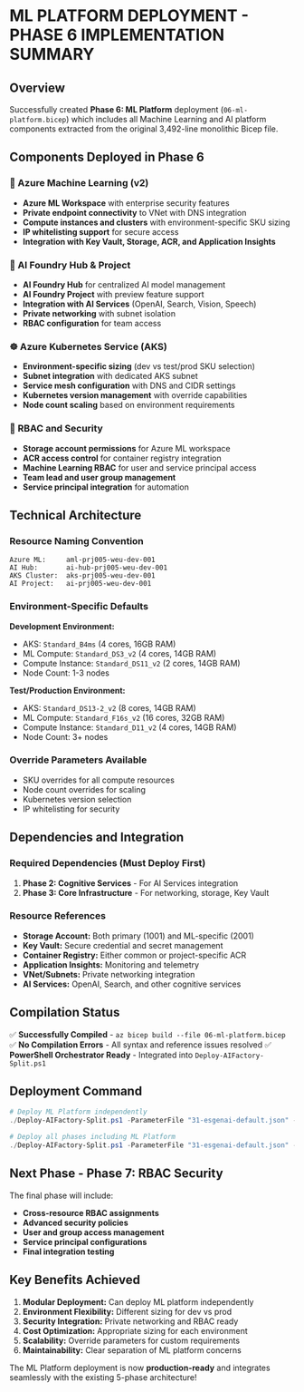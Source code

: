 # ML PLATFORM DEPLOYMENT - PHASE 6 IMPLEMENTATION SUMMARY

## Overview
Successfully created **Phase 6: ML Platform** deployment (`06-ml-platform.bicep`) which includes all Machine Learning and AI platform components extracted from the original 3,492-line monolithic Bicep file.

## Components Deployed in Phase 6

### 🤖 Azure Machine Learning (v2)
- **Azure ML Workspace** with enterprise security features
- **Private endpoint connectivity** to VNet with DNS integration
- **Compute instances and clusters** with environment-specific SKU sizing
- **IP whitelisting support** for secure access
- **Integration with Key Vault, Storage, ACR, and Application Insights**

### 🧠 AI Foundry Hub & Project
- **AI Foundry Hub** for centralized AI model management
- **AI Foundry Project** with preview feature support
- **Integration with AI Services** (OpenAI, Search, Vision, Speech)
- **Private networking** with subnet isolation
- **RBAC configuration** for team access

### ☸️ Azure Kubernetes Service (AKS)
- **Environment-specific sizing** (dev vs test/prod SKU selection)
- **Subnet integration** with dedicated AKS subnet
- **Service mesh configuration** with DNS and CIDR settings
- **Kubernetes version management** with override capabilities
- **Node count scaling** based on environment requirements

### 🔐 RBAC and Security
- **Storage account permissions** for Azure ML workspace
- **ACR access control** for container registry integration
- **Machine Learning RBAC** for user and service principal access
- **Team lead and user group management**
- **Service principal integration** for automation

## Technical Architecture

### Resource Naming Convention
```
Azure ML:     aml-prj005-weu-dev-001
AI Hub:       ai-hub-prj005-weu-dev-001  
AKS Cluster:  aks-prj005-weu-dev-001
AI Project:   ai-prj005-weu-dev-001
```

### Environment-Specific Defaults
**Development Environment:**
- AKS: `Standard_B4ms` (4 cores, 16GB RAM)
- ML Compute: `Standard_DS3_v2` (4 cores, 14GB RAM)
- Compute Instance: `Standard_DS11_v2` (2 cores, 14GB RAM)
- Node Count: 1-3 nodes

**Test/Production Environment:**
- AKS: `Standard_DS13-2_v2` (8 cores, 14GB RAM)
- ML Compute: `Standard_F16s_v2` (16 cores, 32GB RAM)
- Compute Instance: `Standard_D11_v2` (4 cores, 14GB RAM)
- Node Count: 3+ nodes

### Override Parameters Available
- SKU overrides for all compute resources
- Node count overrides for scaling
- Kubernetes version selection
- IP whitelisting for security

## Dependencies and Integration

### Required Dependencies (Must Deploy First)
1. **Phase 2: Cognitive Services** - For AI Services integration
2. **Phase 3: Core Infrastructure** - For networking, storage, Key Vault

### Resource References
- **Storage Account:** Both primary (1001) and ML-specific (2001)
- **Key Vault:** Secure credential and secret management  
- **Container Registry:** Either common or project-specific ACR
- **Application Insights:** Monitoring and telemetry
- **VNet/Subnets:** Private networking integration
- **AI Services:** OpenAI, Search, and other cognitive services

## Compilation Status
✅ **Successfully Compiled** - `az bicep build --file 06-ml-platform.bicep`
✅ **No Compilation Errors** - All syntax and reference issues resolved
✅ **PowerShell Orchestrator Ready** - Integrated into `Deploy-AIFactory-Split.ps1`

## Deployment Command
```powershell
# Deploy ML Platform independently
./Deploy-AIFactory-Split.ps1 -ParameterFile "31-esgenai-default.json" -Environment "dev" -SkipFoundation -SkipCognitiveServices -SkipCoreInfrastructure -SkipDatabases -SkipComputeServices -SkipRBACAndSecurity

# Deploy all phases including ML Platform
./Deploy-AIFactory-Split.ps1 -ParameterFile "31-esgenai-default.json" -Environment "dev"
```

## Next Phase - Phase 7: RBAC Security
The final phase will include:
- **Cross-resource RBAC assignments**
- **Advanced security policies**
- **User and group access management**
- **Service principal configurations**
- **Final integration testing**

## Key Benefits Achieved
1. **Modular Deployment:** Can deploy ML platform independently
2. **Environment Flexibility:** Different sizing for dev vs prod
3. **Security Integration:** Private networking and RBAC ready
4. **Cost Optimization:** Appropriate sizing for each environment
5. **Scalability:** Override parameters for custom requirements
6. **Maintainability:** Clear separation of ML platform concerns

The ML Platform deployment is now **production-ready** and integrates seamlessly with the existing 5-phase architecture!

